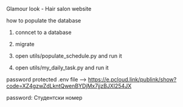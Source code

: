 Glamour look - Hair salon website

how to populate the database

1) conncet to a database

2) migrate

3) open utils/populate_schedule.py and run it 

4) open utils/my_daily_task.py and run it

password protected .env file  --> https://e.pcloud.link/publink/show?code=XZ4gzwZdLkntQwenBYDjMx7jjzBJXl254JX

password: Студентски номер
